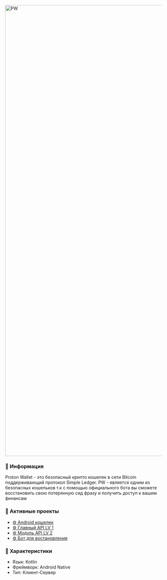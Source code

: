 <img width="1448" alt="PW" src="https://github.com/ProtonCrypto/ProtonWalletAndroid/assets/52669201/81ad3276-236b-4dad-875a-41b43a9d7f82">




### 🦊 Информация
Proton Wallet - это безопасный крипто кошелек в сети Bitcoin поддерживающий протокол Simple Ledger. PW - является одним из безопасных кошельков т.к c помощью официального бота вы сможете восстановить свою потерянную сид фразу и получить доступ к вашим финансам


### 📎 Активные проекты

* [⚙ Android кошелек](https://github.com/ProtonCrypto/ProtonWalletAndroid)
* [⚙ Главный API LV 1](https://github.com/ProtonCrypto/ProtonApiLV1)
* [⚙ Модуль API LV 2](https://github.com/ProtonCrypto/ProtonApiLV2)
* [⚙ Бот для востановления](https://github.com/ProtonCrypto/ProtonWalletRecoveryBot)

### 📜 Характеристики

* Язык: Kotlin
* Фреймворк: Android Native
* Тип: Клиент-Сервер

